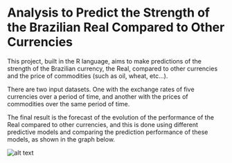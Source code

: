 # Analysis to Predict the Strength of the Brazilian Real Compared to Other Currencies

This project, built in the R language, aims to make predictions of the strength of the Brazilian currency, the Real, compared to other currencies and the price of commodities (such as oil, wheat, etc...).

There are two input datasets. One with the exchange rates of five currencies over a period of time, and another with the prices of commodities over the same period of time.

The final result is the forecast of the evolution of the performance of the Real compared to other currencies, and this is done using different predictive models and comparing the prediction performance of these models, as shown in the graph below.

![alt text](https://github.com/gduartels/finance_projects/Forex_BRL/images/forecasts.png "BRL")
